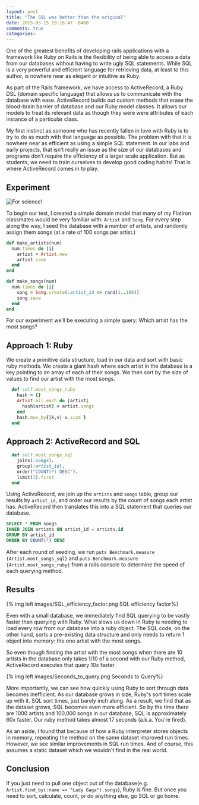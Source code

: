 ```yaml
---
layout: post
title: "The SQL was better than the original"
date: 2015-03-15 19:16:47 -0400
comments: true
categories: 
---
```

One of the greatest benefits of developing rails applications with a framework like Ruby on Rails is the flexibility of being able to access a data from our databases without having to write ugly SQL statements. While SQL is a very powerful and efficient language for retrieving data, at least to this author, is nowhere near as elegant or intuitive as Ruby.

As part of the Rails framework, we have access to ActiveRecord, a Ruby DSL (domain specific language) that allows us to communicate with the database with ease. ActiveRecord builds out custom methods that erase the blood-brain barrier of database and our Ruby model classes. It allows our models to treat its relevant data as though they were were attributes of each instance of a particular class.

My first instinct as someone who has recently fallen in love with Ruby is to try to do as much with that language as possible. The problem with that it is nowhere near as efficient as using a simple SQL statement. In our labs and early projects, that isn’t really an issue as the size of our databases and programs don’t require the efficiency of a larger scale application. But as students, we need to train ourselves to develop good coding habits! That is where ActiveRecord comes in to play.

## Experiment
![For science!](http://static.fjcdn.com/pictures/For+science_3cf7fb_4751731.jpg)

To begin our test, I created a simple domain model that many of my Flatiron classmates would be very familiar with: `Artist` and `Song`. For every step along the way, I seed the database with a number of artists, and randomly assign them songs (at a rate of 100 songs per artist.)

``` Ruby
def make_artists(num)
  num.times do |i|
    artist = Artist.new
    artist.save
  end
end

def make_songs(num)
  num.times do |i|
    song = Song.create(:artist_id => rand(1..100))
    song.save
  end
end
```
For our experiment we’ll be executing a simple query: Which artist has the most songs?

## Approach 1: Ruby

We create a primitive data structure, load in our data and sort with basic ruby methods. We create a giant hash where each artist in the database is a key pointing to an array of each of their songs. We then sort by the size of values to find our artist with the most songs. 

``` Ruby
  def self.most_songs_ruby  
    hash = {}
    Artist.all.each do |artist|
      hash[artist] = artist.songs
    end
    hash.max_by{|k,v| v.size }
  end
```

## Approach 2: ActiveRecord and SQL
``` Ruby
  def self.most_songs_sql
    joins(:songs).
    group(:artist_id).
    order("COUNT(*) DESC").
    limit(1).first
  end 
```
Using ActiveRecord, we join up the `artists` and `songs` table, group our results by `artist_id`, and order our results by the count of songs each artist has. ActiveRecord then translates this into a SQL statement that queries our database. 

``` SQL 
SELECT * FROM songs
INNER JOIN artists ON artist_id = artists.id
GROUP BY artist_id
ORDER BY COUNT(*) DESC
```

After each round of seeding, we run `puts Benchmark.measure {Artist.most_songs_sql}` and `puts Benchmark.measure {Artist.most_songs_ruby}` from a rails console to determine the speed of each querying method.

## Results

{% img left images/SQL_efficiency_factor.png SQL efficiency factor%}

Even with a small database, we immediately find SQL querying to be vastly faster than querying with Ruby. What slows us down in Ruby is needing to load every row from our database into a ruby object. The SQL code, on the other hand, sorts a pre-existing data structure and only needs to return 1 object into memory: the one artist with the most songs.

So even though finding the artist with the most songs when there are 10 artists in the database only takes 1/10 of a second with our Ruby method, ActiveRecord executes that query 10x faster. 

{% img left images/Seconds_to_query.png Seconds to Query%}

More importantly, we can see how quickly using Ruby to sort through data becomes inefficient. As our database grows in size, Ruby's sort times scale up with it. SQL sort times, just barely inch along. As a result, we find that as the dataset grows, SQL becomes even more efficient. So by the time there are 1000 artists and 100,000 songs in our database, SQL is approximately 60x faster. Our ruby method takes almost 17 seconds (a.k.a. You're fired).

As an aside, I found that because of how a Ruby interpreter stores objects in memory, repeating the method on the same dataset improved run times. However, we see similar improvements in SQL run times. And of course, this assumes a static dataset which we wouldn't find in the real world.

## Conclusion
If you just need to pull one object out of the database(e.g. `Artist.find_by(:name => "Lady Gaga").songs`), Ruby is fine. But once you need to sort, calculate, count, or do anything else, go SQL or go home.